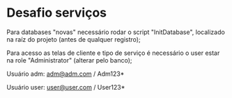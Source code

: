 # Desafio serviços

Para databases "novas" necessário rodar o script "InitDatabase", localizado na raíz do projeto (antes de qualquer registro);

Para acesso as telas de cliente e tipo de serviço é necessário o user estar na role "Administrator" (alterar pelo banco);

Usuário adm: adm@adm.com / Adm123*

Usuário user: user@user.com / User123*
